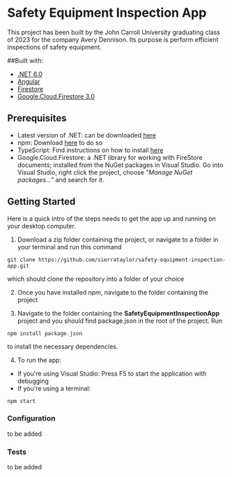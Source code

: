 # Safety Equipment Inspection App

This project has been built by the John Carroll University graduating class of 2023 for the company Avery Dennison. Its purpose is perform efficient inspections of safety equipment.

##Built with:
- [.NET 6.0](https://dotnet.microsoft.com/en-us/download/dotnet/6.0)
- [Angular](https://angular.io/docs)
- [Firestore](https://firebase.google.com/support/releases)
- [Google.Cloud.Firestore 3.0](https://cloud.google.com/dotnet/docs/reference/Google.Cloud.Firestore/latest) 

## Prerequisites

- Latest version of .NET: can be downloaded [here](https://dotnet.microsoft.com/en-us/download)
- npm: Download [here](https://docs.npmjs.com/downloading-and-installing-node-js-and-npm) to do so
- TypeScript: Find instructions on how to install [here](https://www.typescriptlang.org/download)
- Google.Cloud.Firestore: a .NET library for working with FireStore documents; installed from the NuGet packages in Visual Studio. Go into Visual Studio, right click the project, choose *"Manage NuGet packages..."* and search for it.

## Getting Started

Here is a quick intro of the steps needs to get the app up and running on your desktop computer.

1. Download a zip folder containing the project, or navigate to a folder in your terminal and run this command
```
git clone https://github.com/sierrataylor/safety-equipment-inspection-app.git
```
which should clone the repository into a folder of your choice

2. Once you have installed *npm*, navigate to the folder containing the project 

3. Navigate to the folder containing the **SafetyEquipmentInspectionApp** project and you should find package.json in the root of the project. Run 
```
npm install package.json
```
to install the necessary dependencies.

4. To run the app:
 - If you're using Visual Studio: Press F5 to start the application with debugging
 - If you're using a terminal:
 ```
 npm start
 ```
 
 ### Configuration
 to be added
 
 ### Tests
 to be added